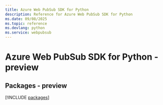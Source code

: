 ```yaml
---
title: Azure Web PubSub SDK for Python
description: Reference for Azure Web PubSub SDK for Python
ms.date: 09/08/2025
ms.topic: reference
ms.devlang: python
ms.service: webpubsub
---
```

# Azure Web PubSub SDK for Python - preview
## Packages - preview
[!INCLUDE [packages](web-pubsub-index.md)]